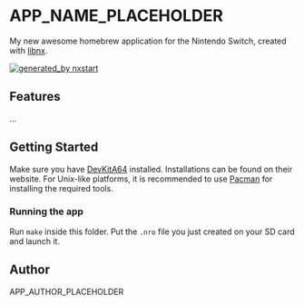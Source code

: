 # APP_NAME_PLACEHOLDER

My new awesome homebrew application for the Nintendo Switch, created with [libnx](https://github.com/switchbrew/libnx).

[![generated_by nxstart](https://img.shields.io/badge/generated_by-nxstart-blue.svg)](https://github.com/roedesh/nxstart)

## Features

...

## Getting Started

Make sure you have [DevKitA64](https://devkitpro.org/) installed. Installations can be found on their website.
For Unix-like platforms, it is recommended to use [Pacman](https://github.com/devkitPro/pacman) for installing the
required tools.

### Running the app

Run `make` inside this folder. Put the `.nro` file you just created on your SD card and launch it.

## Author

APP_AUTHOR_PLACEHOLDER
